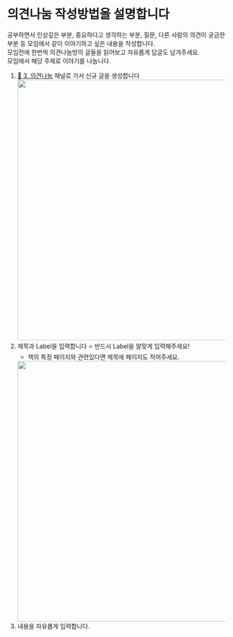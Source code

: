 # 의견나눔 작성방법을 설명합니다
공부하면서 인상깊은 부분, 중요하다고 생각하는 부분, 질문, 다른 사람의 의견이 궁금한 부분 등 모임에서 같이 이야기하고 싶은 내용을 작성합니다.  
모임전에 한번씩 의견나눔방의 글들을 읽어보고 자유롭게 답글도 남겨주세요.  
모임에서 해당 주제로 이야기를 나눕니다.  

1. [🍊 3. 의견나눔](https://github.com/orgs/BookStudy-RealMySQL8/discussions/categories/3-%EC%9D%98%EA%B2%AC%EB%82%98%EB%88%94) 채널로 가서 신규 글을 생성합니다  
    <img src = "https://user-images.githubusercontent.com/52496734/236404741-b0bdf12b-478c-47f1-8238-f74a151ca3a3.png" width = "600"/>
2. 제목과 Label을 입력합니다  ⭐️ 반드시 Label을 알맞게 입력해주세요!
    * 책의 특정 페이지와 관련있다면 제목에 페이지도 적어주세요.  
    <img src = "https://user-images.githubusercontent.com/52496734/236405031-6cd1b3ad-9e72-4817-afcc-226a8694618a.png" width = "600"/>
3. 내용을 자유롭게 입력합니다.

